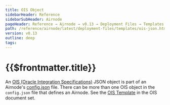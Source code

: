 ```yaml
---
title: OIS Object
sidebarHeader: Reference
sidebarSubHeader: Airnode
pageHeader: Reference → Airnode → v0.13 → Deployment Files → Templates
path: /reference/airnode/latest/deployment-files/templates/ois-json.html
version: v0.13
outline: deep
tags:
---
```


<VersionWarning/>

<PageHeader/>

<SearchHighlight/>

<FlexStartTag/>

# {{$frontmatter.title}}

An [OIS (Oracle Integration Specifications)](/reference/ois/2.2/) JSON object is
part of an Airnode's
[config.json](/reference/airnode/latest/deployment-files/templates/config-json.md)
file. There can be more than one OIS object in the `config.json` file that
defines an Airnode. See the [OIS Template](/reference/ois/2.2/template.md) in
the OIS document set.

<FlexEndTag/>
